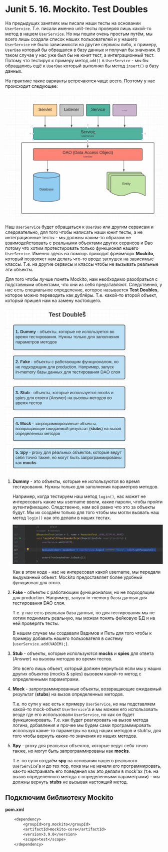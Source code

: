 Junit 5. 16. Mockito. Test Doubles
==================================

На предыдущих занятиях мы писали наши тесты на основании `UserService`. Т.е. писали именно unit-тесты проверяя лишь какой-то метод в нашем `UserService`. Но мы пошли очень простым путём, мы всего лишь создали список наших пользователей и у нашего `UserService` не было зависимости на другие сервисы либо, к примеру, `UserDao` который бы обращался в базу данных и получал бы значения. В таком случае у нас уже был бы не юнит тест, а интеграционный тест. Потому что тестируя к примеру метод `add()` в `UserService` - мы бы обращались ещё к `UserDao` который выполнял бы метод `insert()` в базу данных.

На практике такие варианты встречаются чаще всего. Поэтому у нас происходит следующее:

![ju-16-1](src/main/resources/ju-16-1.png)

Наш `UserService` будет обращаться к `UserDao` или другим сервисам и следовательно, для того чтобы написать наши юнит тесты, а не интеграционные тесты - мы должны каким-то образом не взаимодействовать с реальными объектами других сервисов и Dao потому что хотим протестировать только функционал нашего `UserService`. Именно здесь на помощь приходит фреймворк **Mockito**, который позволяет нам делать что-то вроде заглушек на зависимые классы. Т.е. на другие сервисы и классы чтобы не вызывать реальные эти объекты.

Для того чтобы лучше понять Mockito, нам необходимо разобраться с подставными объектами, что они из себя представляют. Следственно, у нас есть специальное определение, которое называется **Test Doubles**, которое можно переводить как дублёры. Т.е. какой-то второй объект, который пришел нам на замену настоящего.

![ju-16-2](src/main/resources/ju-16-2.png)

1.  **Dummy** - это объекты, которые не используются во время тестирования. Нужны только для заполнения параметров методов.

    Например, когда тестируем наш метод `login()`, нас может не интересовать какие мы username ввели, какие пароли, чтобы пройти аутентификацию. Следственно, нам всё равно что это за объекты будут. Мы их создаём только для того чтобы мы могли вызвать наш метод `login()` как это делали в наших тестах.

    ![ju-16-3](src/main/resources/ju-16-3.png)

    Как в этом коде - нас не интересовал какой username, мы передали выдуманный объект. Mockito предоставляет более удобный функционал для этого.

2.  **Fake** - объекты с работающим функционалом, но не подходящим для production. Например, запуск in-memory базы данных для тестирования DAO слоя.

    Т.е. у нас есть реальная база данных, но для тестирования мы не хотим поднимать реальную, мы можем понять фейковую БД и на ней проверять тесты.

    В нашем случае мы создавали Вадимов и Петь для того чтобы к примеру добавить нашего пользователя в систему (`userService.add(VADIM);`).

3.  **Stub** - объекты, которые используются **mocks** и **spies** для ответа (Answer) на вызовы методов во время тестов.

    Это всего лишь объект, который должен вернуться если мы у наших других объектов (mocks & spies) вызовем какой-то метод с определенными параметрами.

4.  **Mock** - запрограммированные объекты, возвращающие ожидаемый результат (**stubs**) на вызов определенных методов.

    Т.е. по сути у нас есть к примеру `UserService`, но мы подставляем какой-то mock-объект `UserService`'а и мы можем его использовать везде где его использовали `UserService`, но как он будет функционировать. Т.е. как будет реагировать на вызов метода логина, добавления и прочее мы будем сами программировать используя какие-то параметры на вход наших методов и stub'ы, для того чтобы вернуть какие-то значения из наших методов.

5.  **Spy** - proxy для реальных объектов, которые ведут себя точно также, но могут быть запрограммированы как **mocks**.

    Т.е. по сути создаём **spy** на основании нашего реального `UserService`'а и до тех пор, пока мы не начали его программировать, как-то настраивать его поведения как это делали в mock'ах (т.е. на вызов определенного метода с определенными параметрами) - мы должны вернуть **stubs** не вызывая настоящий метод.


Подключим библиотеку Mockito
----------------------------

**pom.xml**

        <dependency>
            <groupId>org.mockito</groupId>
            <artifactId>mockito-core</artifactId>
            <version>3.9.0</version>
            <scope>test</scope>
        </dependency>